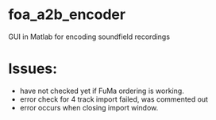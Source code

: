 # foa_a2b_encoder
GUI in Matlab for encoding soundfield recordings

# Issues:
* have not checked yet if FuMa ordering is working.
* error check for 4 track import failed, was commented out
* error occurs when closing import window.
